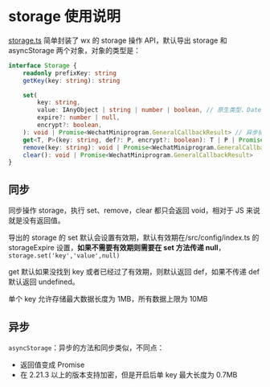 # storage 使用说明

[storage.ts](/src/utils/storage.ts) 简单封装了 wx 的 storage 操作 API，默认导出 storage 和 asyncStorage 两个对象，对象的类型是：

```ts
interface Storage {
    readonly prefixKey: string
    getKey(key: string): string

    set(
        key: string,
        value: IAnyObject | string | number | boolean, // 原生类型、Date、及能够通过JSON.stringify序列化的对象
        expire?: number | null,
        encrypt?: boolean,
    ): void | Promise<WechatMiniprogram.GeneralCallbackResult> // 异步操作Storage支持加密，支持promise，加密最低版本2.21.3
    get<T, P>(key: string, def?: P, encrypt?: boolean): T | P | Promise<T | P> // encrypt需要set和get同时为true
    remove(key: string): void | Promise<WechatMiniprogram.GeneralCallbackResult>
    clear(): void | Promise<WechatMiniprogram.GeneralCallbackResult>
}
```

## 同步

同步操作 storage，执行 set、remove，clear 都只会返回 void，相对于 JS 来说就是没有返回值。

导出的 storage 的 set 默认会设置有效期，默认有效期在/src/config/index.ts 的 storageExpire 设置，**如果不需要有效期则需要在
set 方法传递 null**，`storage.set('key','value',null)`

get 默认如果没找到 key 或者已经过了有效期，则默认返回 def，如果不传递 def 默认返回 undefined。

单个 key 允许存储最大数据长度为 1MB，所有数据上限为 10MB

## 异步

`asyncStorage`：异步的方法和同步类似，不同点：

- 返回值变成 Promise
- 在 2.21.3 以上的版本支持加密，但是开启后单 key 最大长度为 0.7MB
